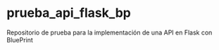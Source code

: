 # prueba_api_flask_bp
Repositorio de prueba para la implementación de una API en Flask con BluePrint
